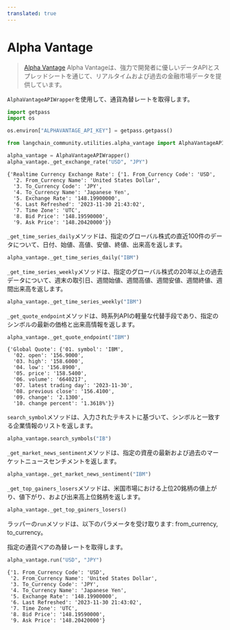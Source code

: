 ```yaml
---
translated: true
---
```


# Alpha Vantage

>[Alpha Vantage](https://www.alphavantage.co) Alpha Vantageは、強力で開発者に優しいデータAPIとスプレッドシートを通じて、リアルタイムおよび過去の金融市場データを提供しています。

`AlphaVantageAPIWrapper`を使用して、通貨為替レートを取得します。

```python
import getpass
import os

os.environ["ALPHAVANTAGE_API_KEY"] = getpass.getpass()
```

```python
from langchain_community.utilities.alpha_vantage import AlphaVantageAPIWrapper
```

```python
alpha_vantage = AlphaVantageAPIWrapper()
alpha_vantage._get_exchange_rate("USD", "JPY")
```

```output
{'Realtime Currency Exchange Rate': {'1. From_Currency Code': 'USD',
  '2. From_Currency Name': 'United States Dollar',
  '3. To_Currency Code': 'JPY',
  '4. To_Currency Name': 'Japanese Yen',
  '5. Exchange Rate': '148.19900000',
  '6. Last Refreshed': '2023-11-30 21:43:02',
  '7. Time Zone': 'UTC',
  '8. Bid Price': '148.19590000',
  '9. Ask Price': '148.20420000'}}
```

`_get_time_series_daily`メソッドは、指定のグローバル株式の直近100件のデータについて、日付、始値、高値、安値、終値、出来高を返します。

```python
alpha_vantage._get_time_series_daily("IBM")
```

`_get_time_series_weekly`メソッドは、指定のグローバル株式の20年以上の過去データについて、週末の取引日、週間始値、週間高値、週間安値、週間終値、週間出来高を返します。

```python
alpha_vantage._get_time_series_weekly("IBM")
```

`_get_quote_endpoint`メソッドは、時系列APIの軽量な代替手段であり、指定のシンボルの最新の価格と出来高情報を返します。

```python
alpha_vantage._get_quote_endpoint("IBM")
```

```output
{'Global Quote': {'01. symbol': 'IBM',
  '02. open': '156.9000',
  '03. high': '158.6000',
  '04. low': '156.8900',
  '05. price': '158.5400',
  '06. volume': '6640217',
  '07. latest trading day': '2023-11-30',
  '08. previous close': '156.4100',
  '09. change': '2.1300',
  '10. change percent': '1.3618%'}}
```

`search_symbol`メソッドは、入力されたテキストに基づいて、シンボルと一致する企業情報のリストを返します。

```python
alpha_vantage.search_symbols("IB")
```

`_get_market_news_sentiment`メソッドは、指定の資産の最新および過去のマーケットニュースセンチメントを返します。

```python
alpha_vantage._get_market_news_sentiment("IBM")
```

`_get_top_gainers_losers`メソッドは、米国市場における上位20銘柄の値上がり、値下がり、および出来高上位銘柄を返します。

```python
alpha_vantage._get_top_gainers_losers()
```

ラッパーの`run`メソッドは、以下のパラメータを受け取ります: from_currency, to_currency。

指定の通貨ペアの為替レートを取得します。

```python
alpha_vantage.run("USD", "JPY")
```

```output
{'1. From_Currency Code': 'USD',
 '2. From_Currency Name': 'United States Dollar',
 '3. To_Currency Code': 'JPY',
 '4. To_Currency Name': 'Japanese Yen',
 '5. Exchange Rate': '148.19900000',
 '6. Last Refreshed': '2023-11-30 21:43:02',
 '7. Time Zone': 'UTC',
 '8. Bid Price': '148.19590000',
 '9. Ask Price': '148.20420000'}
```
